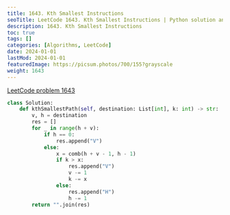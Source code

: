 ```yaml
---
title: 1643. Kth Smallest Instructions
seoTitle: LeetCode 1643. Kth Smallest Instructions | Python solution and explanation
description: 1643. Kth Smallest Instructions
toc: true
tags: []
categories: [Algorithms, LeetCode]
date: 2024-01-01
lastMod: 2024-01-01
featuredImage: https://picsum.photos/700/155?grayscale
weight: 1643
---
```


[LeetCode problem 1643](https://leetcode.com/problems/kth-smallest-instructions/)

```python
class Solution:
    def kthSmallestPath(self, destination: List[int], k: int) -> str:
        v, h = destination
        res = []
        for _ in range(h + v):
            if h == 0:
                res.append("V")
            else:
                x = comb(h + v - 1, h - 1)
                if k > x:
                    res.append("V")
                    v -= 1
                    k -= x
                else:
                    res.append("H")
                    h -= 1
        return "".join(res)

```
